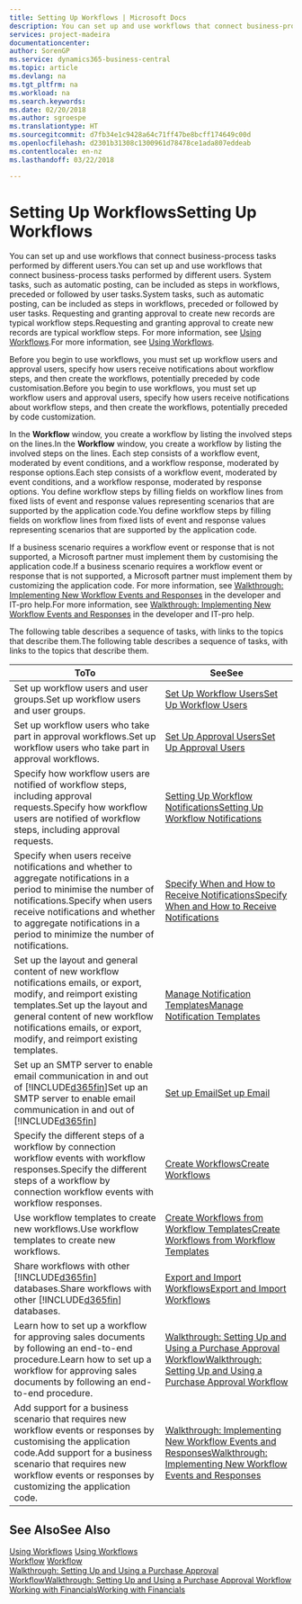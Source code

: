 ```yaml
---
title: Setting Up Workflows | Microsoft Docs
description: You can set up and use workflows that connect business-process tasks performed by different users. System tasks, such as automatic posting, can be included as steps in workflows, preceded or followed by user tasks. Requesting and granting approval to create new records are typical workflow steps.
services: project-madeira
documentationcenter: 
author: SorenGP
ms.service: dynamics365-business-central
ms.topic: article
ms.devlang: na
ms.tgt_pltfrm: na
ms.workload: na
ms.search.keywords: 
ms.date: 02/20/2018
ms.author: sgroespe
ms.translationtype: HT
ms.sourcegitcommit: d7fb34e1c9428a64c71ff47be8bcff174649c00d
ms.openlocfilehash: d2301b31308c1300961d78478ce1ada807eddeab
ms.contentlocale: en-nz
ms.lasthandoff: 03/22/2018

---
```

# <a name="setting-up-workflows"></a><span data-ttu-id="8375f-105">Setting Up Workflows</span><span class="sxs-lookup"><span data-stu-id="8375f-105">Setting Up Workflows</span></span>
<span data-ttu-id="8375f-106">You can set up and use workflows that connect business-process tasks performed by different users.</span><span class="sxs-lookup"><span data-stu-id="8375f-106">You can set up and use workflows that connect business-process tasks performed by different users.</span></span> <span data-ttu-id="8375f-107">System tasks, such as automatic posting, can be included as steps in workflows, preceded or followed by user tasks.</span><span class="sxs-lookup"><span data-stu-id="8375f-107">System tasks, such as automatic posting, can be included as steps in workflows, preceded or followed by user tasks.</span></span> <span data-ttu-id="8375f-108">Requesting and granting approval to create new records are typical workflow steps.</span><span class="sxs-lookup"><span data-stu-id="8375f-108">Requesting and granting approval to create new records are typical workflow steps.</span></span> <span data-ttu-id="8375f-109">For more information, see [Using Workflows](across-use-workflows.md).</span><span class="sxs-lookup"><span data-stu-id="8375f-109">For more information, see [Using Workflows](across-use-workflows.md).</span></span>  

 <span data-ttu-id="8375f-110">Before you begin to use workflows, you must set up workflow users and approval users, specify how users receive notifications about workflow steps, and then create the workflows, potentially preceded by code customisation.</span><span class="sxs-lookup"><span data-stu-id="8375f-110">Before you begin to use workflows, you must set up workflow users and approval users, specify how users receive notifications about workflow steps, and then create the workflows, potentially preceded by code customization.</span></span>  

 <span data-ttu-id="8375f-111">In the **Workflow** window, you create a workflow by listing the involved steps on the lines.</span><span class="sxs-lookup"><span data-stu-id="8375f-111">In the **Workflow** window, you create a workflow by listing the involved steps on the lines.</span></span> <span data-ttu-id="8375f-112">Each step consists of a workflow event, moderated by event conditions, and a workflow response, moderated by response options.</span><span class="sxs-lookup"><span data-stu-id="8375f-112">Each step consists of a workflow event, moderated by event conditions, and a workflow response, moderated by response options.</span></span> <span data-ttu-id="8375f-113">You define workflow steps by filling fields on workflow lines from fixed lists of event and response values representing scenarios that are supported by the application code.</span><span class="sxs-lookup"><span data-stu-id="8375f-113">You define workflow steps by filling fields on workflow lines from fixed lists of event and response values representing scenarios that are supported by the application code.</span></span>  

 <span data-ttu-id="8375f-114">If a business scenario requires a workflow event or response that is not supported, a Microsoft partner must implement them by customising the application code.</span><span class="sxs-lookup"><span data-stu-id="8375f-114">If a business scenario requires a workflow event or response that is not supported, a Microsoft partner must implement them by customizing the application code.</span></span> <span data-ttu-id="8375f-115">For more information, see [Walkthrough: Implementing New Workflow Events and Responses](/dynamics-nav/Walkthrough--Implementing-New-Workflow-Events-and-Responses) in the developer and IT-pro help.</span><span class="sxs-lookup"><span data-stu-id="8375f-115">For more information, see [Walkthrough: Implementing New Workflow Events and Responses](/dynamics-nav/Walkthrough--Implementing-New-Workflow-Events-and-Responses) in the developer and IT-pro help.</span></span>

 <span data-ttu-id="8375f-116">The following table describes a sequence of tasks, with links to the topics that describe them.</span><span class="sxs-lookup"><span data-stu-id="8375f-116">The following table describes a sequence of tasks, with links to the topics that describe them.</span></span>  

|<span data-ttu-id="8375f-117">**To**</span><span class="sxs-lookup"><span data-stu-id="8375f-117">**To**</span></span>|<span data-ttu-id="8375f-118">**See**</span><span class="sxs-lookup"><span data-stu-id="8375f-118">**See**</span></span>|  
|------------|-------------|  
|<span data-ttu-id="8375f-119">Set up workflow users and user groups.</span><span class="sxs-lookup"><span data-stu-id="8375f-119">Set up workflow users and user groups.</span></span>|[<span data-ttu-id="8375f-120">Set Up Workflow Users</span><span class="sxs-lookup"><span data-stu-id="8375f-120">Set Up Workflow Users</span></span>](across-how-to-set-up-workflow-users.md)|  
|<span data-ttu-id="8375f-121">Set up workflow users who take part in approval workflows.</span><span class="sxs-lookup"><span data-stu-id="8375f-121">Set up workflow users who take part in approval workflows.</span></span>|[<span data-ttu-id="8375f-122">Set Up Approval Users</span><span class="sxs-lookup"><span data-stu-id="8375f-122">Set Up Approval Users</span></span>](across-how-to-set-up-approval-users.md)|  
|<span data-ttu-id="8375f-123">Specify how workflow users are notified of workflow steps, including approval requests.</span><span class="sxs-lookup"><span data-stu-id="8375f-123">Specify how workflow users are notified of workflow steps, including approval requests.</span></span>|[<span data-ttu-id="8375f-124">Setting Up Workflow Notifications</span><span class="sxs-lookup"><span data-stu-id="8375f-124">Setting Up Workflow Notifications</span></span>](across-setting-up-workflow-notifications.md)|  
|<span data-ttu-id="8375f-125">Specify when users receive notifications and whether to aggregate notifications in a period to minimise the number of notifications.</span><span class="sxs-lookup"><span data-stu-id="8375f-125">Specify when users receive notifications and whether to aggregate notifications in a period to minimize the number of notifications.</span></span>|[<span data-ttu-id="8375f-126">Specify When and How to Receive Notifications</span><span class="sxs-lookup"><span data-stu-id="8375f-126">Specify When and How to Receive Notifications</span></span>](across-how-to-specify-when-and-how-to-receive-notifications.md)|  
|<span data-ttu-id="8375f-127">Set up the layout and general content of new workflow notifications emails, or export, modify, and reimport existing templates.</span><span class="sxs-lookup"><span data-stu-id="8375f-127">Set up the layout and general content of new workflow notifications emails, or export, modify, and reimport existing templates.</span></span>|[<span data-ttu-id="8375f-128">Manage Notification Templates</span><span class="sxs-lookup"><span data-stu-id="8375f-128">Manage Notification Templates</span></span>](across-how-to-manage-notification-templates.md)|  
|<span data-ttu-id="8375f-129">Set up an SMTP server to enable email communication in and out of [!INCLUDE[d365fin](includes/d365fin_md.md)]</span><span class="sxs-lookup"><span data-stu-id="8375f-129">Set up an SMTP server to enable email communication in and out of [!INCLUDE[d365fin](includes/d365fin_md.md)]</span></span>|[<span data-ttu-id="8375f-130">Set up Email</span><span class="sxs-lookup"><span data-stu-id="8375f-130">Set up Email</span></span>](admin-how-setup-email.md)|
|<span data-ttu-id="8375f-131">Specify the different steps of a workflow by connection workflow events with workflow responses.</span><span class="sxs-lookup"><span data-stu-id="8375f-131">Specify the different steps of a workflow by connection workflow events with workflow responses.</span></span>|[<span data-ttu-id="8375f-132">Create Workflows</span><span class="sxs-lookup"><span data-stu-id="8375f-132">Create Workflows</span></span>](across-how-to-create-workflows.md)|  
|<span data-ttu-id="8375f-133">Use workflow templates to create new workflows.</span><span class="sxs-lookup"><span data-stu-id="8375f-133">Use workflow templates to create new workflows.</span></span>|[<span data-ttu-id="8375f-134">Create Workflows from Workflow Templates</span><span class="sxs-lookup"><span data-stu-id="8375f-134">Create Workflows from Workflow Templates</span></span>](across-how-to-create-workflows-from-workflow-templates.md)|  
|<span data-ttu-id="8375f-135">Share workflows with other [!INCLUDE[d365fin](includes/d365fin_md.md)] databases.</span><span class="sxs-lookup"><span data-stu-id="8375f-135">Share workflows with other [!INCLUDE[d365fin](includes/d365fin_md.md)] databases.</span></span>|[<span data-ttu-id="8375f-136">Export and Import Workflows</span><span class="sxs-lookup"><span data-stu-id="8375f-136">Export and Import Workflows</span></span>](across-how-to-export-and-import-workflows.md)|  
|<span data-ttu-id="8375f-137">Learn how to set up a workflow for approving sales documents by following an end-to-end procedure.</span><span class="sxs-lookup"><span data-stu-id="8375f-137">Learn how to set up a workflow for approving sales documents by following an end-to-end procedure.</span></span>|[<span data-ttu-id="8375f-138">Walkthrough: Setting Up and Using a Purchase Approval Workflow</span><span class="sxs-lookup"><span data-stu-id="8375f-138">Walkthrough: Setting Up and Using a Purchase Approval Workflow</span></span>](walkthrough-setting-up-and-using-a-purchase-approval-workflow.md)|  
|<span data-ttu-id="8375f-139">Add support for a business scenario that requires new workflow events or responses by customising the application code.</span><span class="sxs-lookup"><span data-stu-id="8375f-139">Add support for a business scenario that requires new workflow events or responses by customizing the application code.</span></span>|[<span data-ttu-id="8375f-140">Walkthrough: Implementing New Workflow Events and Responses</span><span class="sxs-lookup"><span data-stu-id="8375f-140">Walkthrough: Implementing New Workflow Events and Responses</span></span>](/dynamics-nav/Walkthrough--Implementing-New-Workflow-Events-and-Responses)|  

## <a name="see-also"></a><span data-ttu-id="8375f-141">See Also</span><span class="sxs-lookup"><span data-stu-id="8375f-141">See Also</span></span>  
 <span data-ttu-id="8375f-142">[Using Workflows](across-use-workflows.md) </span><span class="sxs-lookup"><span data-stu-id="8375f-142">[Using Workflows](across-use-workflows.md) </span></span>  
 <span data-ttu-id="8375f-143">[Workflow](across-workflow.md) </span><span class="sxs-lookup"><span data-stu-id="8375f-143">[Workflow](across-workflow.md) </span></span>  
 [<span data-ttu-id="8375f-144">Walkthrough: Setting Up and Using a Purchase Approval Workflow</span><span class="sxs-lookup"><span data-stu-id="8375f-144">Walkthrough: Setting Up and Using a Purchase Approval Workflow</span></span>](walkthrough-setting-up-and-using-a-purchase-approval-workflow.md)  
 [<span data-ttu-id="8375f-145">Working with Financials</span><span class="sxs-lookup"><span data-stu-id="8375f-145">Working with Financials</span></span>](ui-work-product.md)

